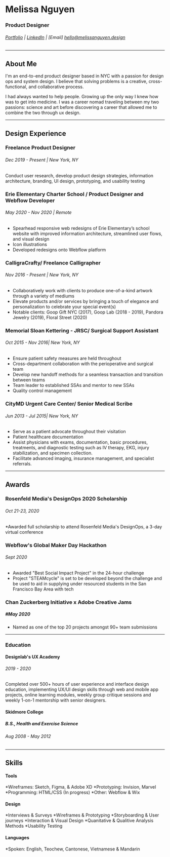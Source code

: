 # Melissa Nguyen
### Product Designer 
###### [Portfolio](http://melissanguyen.design) | [LinkedIn](https://www.linkedin.com/in/mnguyen320) | [Email] hello@melissanguyen.design

___
## About Me

I'm an end-to-end product designer based in NYC with a passion for design ops and system design. I believe that solving problems is a creative, cross-functional, and collaborative process.

I had always wanted to help people. Growing up the only way I knew how was to get into medicine.  I was a career nomad traveling between my two passions: science and art before discovering a career that allowed me to combine the two through ux design. 

___
## Design Experience

### Freelance Product Designer
###### Dec 2019 - Present | New York, NY
<p>Conduct user research, develop product design strategies, information architecture, branding, UI design, prototyping, and usability testing </p> 

### Erie Elementary Charter School / Product Designer and Webflow Developer
###### May 2020 - Nov 2020 | Remote
* Spearhead responsive web redesigns of Erie Elementary’s school website with improved information architecture, streamlined user flows, and visual design
* Icon illustrations
* Developed redesigns onto Webflow platform

### CalligraCrafty/ Freelance Calligrapher
###### Nov 2016 - Present | New York, NY
* Collaboratively work with clients to produce one-of-a-kind artwork through a variety of mediums
* Elevate products and/or services by bringing a touch of elegance and personalization to celebrate your special event(s)
* Notable clients: Goop Gift NYC (2017), Goop Lab (2018 - 2019), Pandora Jewelry (2019), Floral Street (2020)

### Memorial Sloan Kettering - JRSC/ Surgical Support Assistant
###### Oct 2015 - Nov 2016| New York, NY
* Ensure patient safety measures are held throughout
* Cross-department collaboration with the perioperative and surgical team
* Develop new handoff methods for a seamless transaction and transition between teams
* Team leader to established SSAs and mentor to new SSAs
* Quality control management

### CityMD Urgent Care Center/ Senior Medical Scribe
###### Jun 2013 - Jul 2015| New York, NY
* Serve as a patient advocate throughout their visitation
* Patient healthcare documentation
* Assist physicians with exams, documentation, basic procedures, treatments, and diagnostic testing such as IV therapy, EKG, injury stabilization, and specimen collection.
* Facilitate advanced imaging, insurance management, and specialist referrals.

___
## Awards

### Rosenfeld Media's DesignOps 2020 Scholarship
###### Oct 21-23, 2020
*Awarded full scholarship to attend Rosenfeld Media's DesignOps, a 3-day virtual conference 

### Webflow's Global Maker Day Hackathon
###### Sept 2020
* Awarded "Best Social Impact Project" in the 24-hour challenge
* Project "STEAMcycle" is set to be developed beyond the challenge and be used to aid in supplying under resourced students in the San Francisco Bay Area with tech

### Chan Zuckerberg Initiative x Adobe Creative Jams
##### #May 2020
* Named as one of the top 20 projects amongst 90+ team submissions
___
### Education

#### Designlab's UX Academy 
###### 2019 - 2020
<p>Completed over 500+ hours of user experience and interface design education, implementing UX/UI design skills through web and mobile app projects, online learning modules, weekly group critique sessions and weekly 1-on-1 mentorship with senior designers. </p>

#### Skidmore College
##### B.S., Health and Exercise Science
###### Aug 2008 - May 2012

___
## Skills

#### Tools
*Wireframes: Sketch, Figma, & Adobe XD
*Prototyping: Invision, Marvel
*Programming: HTML/CSS (In progress)
*Other: Webflow & Wix

#### Design
*Interviews & Surveys
*Wireframes & Prototyping
*Storyboarding & User journeys
*Interaction & Visual Design
*Quanitative & Qualitive Analysis Methods
*Usability Testing

#### Languages
*Spoken: English, Teochew, Cantonese, Vietnamese & Mandarin


